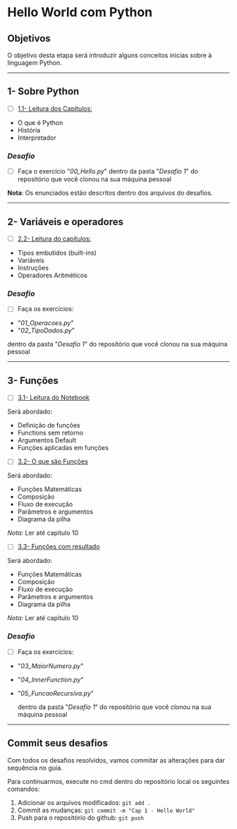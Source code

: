 # Hello World com Python

## Objetivos

O objetivo desta etapa será introduzir alguns conceitos inicias sobre à linguagem Python.

---

## 1- Sobre Python

- [ ] [1.1- Leitura dos Capitulos:](https://www.caelum.com.br/apostila-python-orientacao-a-objetos/o-que-e-python#python)

- O que é Python
- História
- Interpretador

### _Desafio_

- [ ] Faça o exercício "_00_Hello.py_" dentro da pasta "_Desafio 1_" do repositório que você clonou na sua máquina pessoal

**Nota**: Os enunciados estão descritos dentro dos arquivos do desafios.

---

## 2- Variáveis e operadores

- [ ] [2.2- Leitura do capítulos:](https://www.caelum.com.br/apostila-python-orientacao-a-objetos/declarando-e-usando-variaveis)

- Tipos embutidos (built-ins)
- Variáveis
- Instruções
- Operadores Aritméticos

### _Desafio_

- [ ] Faça os exercícios:

- "_01_Operacoes.py_"
- "_02_TipoDados.py_"

dentro da pasta "_Desafio 1_" do repositório que você clonou na sua máquina pessoal

---

## 3- Funções

- [ ] [3.1- Leitura do Notebook](https://www.kaggle.com/colinmorris/functions-and-getting-help)

Será abordado:

- Definição de funções
- Functions sem retorno
- Argumentos Default
- Funções aplicadas em funções

- [ ] [3.2- O que são Funções](https://penseallen.github.io/PensePython2e/03-funcoes.html)

Será abordado:

- Funções Matemáticas
- Composição
- Fluxo de execução
- Parâmetros e argumentos
- Diagrama da pilha

_Nota:_ Ler até capitulo 10

- [ ] [3.3- Funções com resultado](https://penseallen.github.io/PensePython2e/06-funcoes-result.html)

Será abordado:

- Funções Matemáticas
- Composição
- Fluxo de execução
- Parâmetros e argumentos
- Diagrama da pilha

_Nota:_ Ler até capitulo 10

### _Desafio_

- [ ] Faça os exercícios:

- "_03_MaiorNumero.py_"
- "_04_InnerFunction.py_"
- "_05_FuncaoRecursiva.py_"

  dentro da pasta "_Desafio 1_" do repositório que você clonou na sua máquina pessoal

---

## Commit seus desafios

Com todos os desafios resolvidos, vamos commitar as alterações para dar sequência no guia.

Para continuarmos, execute no cmd dentro do repositório local os seguintes comandos:

1. Adicionar os arquivos modificados: `git add .`
2. Commit as mudanças: `git commit -m "Cap 1 - Hello World"`
3. Push para o repositório do github: `git push`
